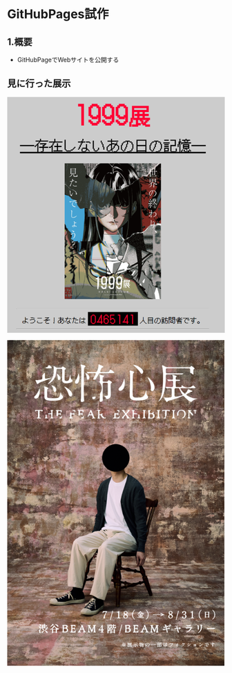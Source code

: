 # GitHubPages試作

## 1.概要

- GitHubPageでWebサイトを公開する


## 見に行った展示

![1999展](picts/1999.png)

![恐怖心展](picts/恐怖心展.png)

